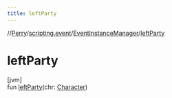 ```yaml
---
title: leftParty
---
```

//[Perry](../../../index.html)/[scripting.event](../index.html)/[EventInstanceManager](index.html)/[leftParty](left-party.html)



# leftParty



[jvm]\
fun [leftParty](left-party.html)(chr: [Character](../../client/-character/index.html))




